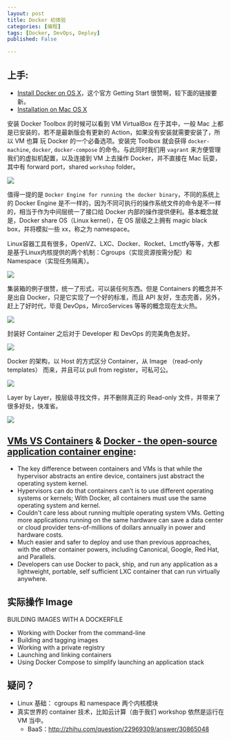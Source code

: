 ```yaml
---
layout: post
title: Docker 初体验
categories: [编程]
tags: [Docker, DevOps, Deploy]
published: False

---
```


## 上手:

- [Install Docker on OS X](https://docs.docker.com/mac/step_one/)，这个官方 Getting Start 很赞啊，较下面的链接要新。
- [Installation on Mac OS X](https://docs.docker.com/engine/installation/mac/)

安装 Docker Toolbox 的时候可以看到 VM VirtualBox 在于其中，一般 Mac 上都是已安装的，若不是最新版会有更新的 Action，如果没有安装就需要安装了，所以 VM 也算 玩 Docker 的一个必备选项。安装完 Toolbox 就会获得 `docker-machine`, `docker`, `docker-compose` 的命令。与此同时我们用 `vagrant` 来方便管理我们的虚拟机配置，以及连接到 VM 上去操作 Docker，并不直接在 Mac 玩耍，其中有 forward port，shared `workshop` folder。

![](//o7mw3gkkh.qnssl.com//docker%20-%20THE%20WORKSHOP%20ENVIRONMENT.png)

值得一提的是 `Docker Engine for running the docker binary`，不同的系统上的 Docker Engine 是不一样的，因为不同可执行的操作系统文件的命令是不一样的，相当于作为中间层统一了接口给 Docker 内部的操作提供便利。基本概念就是，Docker share OS（Linux kernel），在 OS 层级之上拥有 magic black box，并将模拟一些 xx，称之为 namespace。

Linux容器工具有很多，OpenVZ、LXC、Docker、Rocket、Lmctfy等等，大都是基于Linux内核提供的两个机制：Cgroups（实现资源按需分配）和Namespace（实现任务隔离）。

![](//o7mw3gkkh.qnssl.com//docker%20-%20CONTAINERS%20AS%20LIGHTWEIGHT%20VMS.png)

集装箱的例子很赞，统一了形式，可以装任何东西。但是 Containers 的概念并不是出自 Docker，只是它实现了一个好的标准，而且 API 友好，生态完善，另外，赶上了好时代，毕竟 DevOps，MircoServices 等等的概念现在太火热。

![](//o7mw3gkkh.qnssl.com//docker%20-%20standard%20containers.png)

封装好 Container 之后对于 Developer 和 DevOps 的完美角色友好。

![](//o7mw3gkkh.qnssl.com//docker%20-%20separation%20of%20concerns.png)

Docker 的架构，以 Host 的方式区分 Container，从 Image （read-only templates） 而来，并且可以 pull from register，可私可公。

![](//o7mw3gkkh.qnssl.com//docker%20-%20DOCKER%20ARCHITECTURE.png)

Layer by Layer，按层级寻找文件，并不删除真正的 Read-only 文件，并带来了很多好处，快准省。

![](//o7mw3gkkh.qnssl.com//docker%20-%20SHIPPING%20EFFICIENTLY.png)

## [VMs VS Containers](http://www.zdnet.com/article/what-is-docker-and-why-is-it-so-darn-popular/) & [Docker - the open-source application container engine](https://github.com/docker/docker#better-than-vms):

- The key difference between containers and VMs is that while the hypervisor abstracts an entire device, containers just abstract the operating system kernel.
- Hypervisors can do that containers can’t is to use different operating systems or kernels; With Docker, all containers must use the same operating system and kernel.
- Couldn't care less about running multiple operating system VMs. Getting more applications running on the same hardware can save a data center or cloud provider tens-of-millions of dollars annually in power and hardware costs.
- Much easier and safer to deploy and use than previous approaches, with the other container powers, including Canonical, Google, Red Hat, and Parallels.
- Developers can use Docker to pack, ship, and run any application as a lightweight, portable, self sufficient LXC container that can run virtually anywhere.

## 实际操作 Image

BUILDING IMAGES WITH A DOCKERFILE

- Working with Docker from the command-line
- Building and tagging images
- Working with a private registry
- Launching and linking containers
- Using Docker Compose to simplify launching an application stack


## 疑问？

- Linux 基础： cgroups 和 namespace 两个内核模块
- 真实世界的 container 技术，比如云计算（由于我们 workshop 依然是运行在 VM 当中。
    + BaaS：http://zhihu.com/question/22969309/answer/30865048

